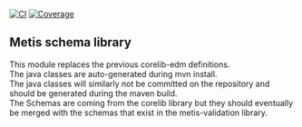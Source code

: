 [![CI](https://github.com/europeana/metis-schema/actions/workflows/ci.yml/badge.svg)](https://github.com/europeana/metis-schema/actions/workflows/ci.yml)
[![Coverage](https://sonarcloud.io/api/project_badges/measure?project=europeana_metis-schema&metric=coverage)](https://sonarcloud.io/summary/new_code?id=europeana_metis-schema)

## Metis schema library
This module replaces the previous corelib-edm definitions.  
The java classes are auto-generated during mvn install.      
The java classes will similarly not be committed on the repository and should be generated during the maven build.  
The Schemas are coming from the corelib library but they should eventually be merged with the schemas that exist in the metis-validation library.    